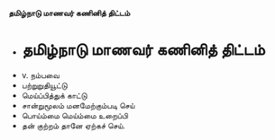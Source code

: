 **தமிழ்நாடு மாணவர் கணினித் திட்டம்**
- # தமிழ்நாடு மாணவர் கணினித் திட்டம்
- v. நம்பவை
- பற்றுறுதியூட்டு
- மெய்ப்பித்துக் காட்டு
- சான்றுமூலம் மனமேற்கும்படி செய்
- பொய்ம்மை மெய்ம்மை உறைப்பி
- தன் குற்றம் தானே ஏற்கச் செய்.

